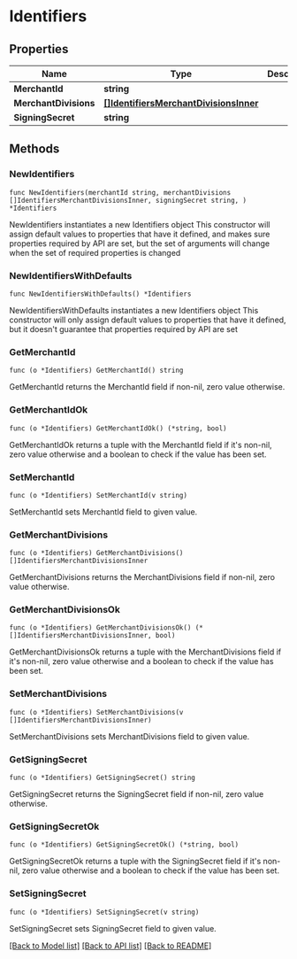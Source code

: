 # Identifiers

## Properties

Name | Type | Description | Notes
------------ | ------------- | ------------- | -------------
**MerchantId** | **string** |  | 
**MerchantDivisions** | [**[]IdentifiersMerchantDivisionsInner**](IdentifiersMerchantDivisionsInner.md) |  | 
**SigningSecret** | **string** |  | 

## Methods

### NewIdentifiers

`func NewIdentifiers(merchantId string, merchantDivisions []IdentifiersMerchantDivisionsInner, signingSecret string, ) *Identifiers`

NewIdentifiers instantiates a new Identifiers object
This constructor will assign default values to properties that have it defined,
and makes sure properties required by API are set, but the set of arguments
will change when the set of required properties is changed

### NewIdentifiersWithDefaults

`func NewIdentifiersWithDefaults() *Identifiers`

NewIdentifiersWithDefaults instantiates a new Identifiers object
This constructor will only assign default values to properties that have it defined,
but it doesn't guarantee that properties required by API are set

### GetMerchantId

`func (o *Identifiers) GetMerchantId() string`

GetMerchantId returns the MerchantId field if non-nil, zero value otherwise.

### GetMerchantIdOk

`func (o *Identifiers) GetMerchantIdOk() (*string, bool)`

GetMerchantIdOk returns a tuple with the MerchantId field if it's non-nil, zero value otherwise
and a boolean to check if the value has been set.

### SetMerchantId

`func (o *Identifiers) SetMerchantId(v string)`

SetMerchantId sets MerchantId field to given value.


### GetMerchantDivisions

`func (o *Identifiers) GetMerchantDivisions() []IdentifiersMerchantDivisionsInner`

GetMerchantDivisions returns the MerchantDivisions field if non-nil, zero value otherwise.

### GetMerchantDivisionsOk

`func (o *Identifiers) GetMerchantDivisionsOk() (*[]IdentifiersMerchantDivisionsInner, bool)`

GetMerchantDivisionsOk returns a tuple with the MerchantDivisions field if it's non-nil, zero value otherwise
and a boolean to check if the value has been set.

### SetMerchantDivisions

`func (o *Identifiers) SetMerchantDivisions(v []IdentifiersMerchantDivisionsInner)`

SetMerchantDivisions sets MerchantDivisions field to given value.


### GetSigningSecret

`func (o *Identifiers) GetSigningSecret() string`

GetSigningSecret returns the SigningSecret field if non-nil, zero value otherwise.

### GetSigningSecretOk

`func (o *Identifiers) GetSigningSecretOk() (*string, bool)`

GetSigningSecretOk returns a tuple with the SigningSecret field if it's non-nil, zero value otherwise
and a boolean to check if the value has been set.

### SetSigningSecret

`func (o *Identifiers) SetSigningSecret(v string)`

SetSigningSecret sets SigningSecret field to given value.



[[Back to Model list]](../README.md#documentation-for-models) [[Back to API list]](../README.md#documentation-for-api-endpoints) [[Back to README]](../README.md)


